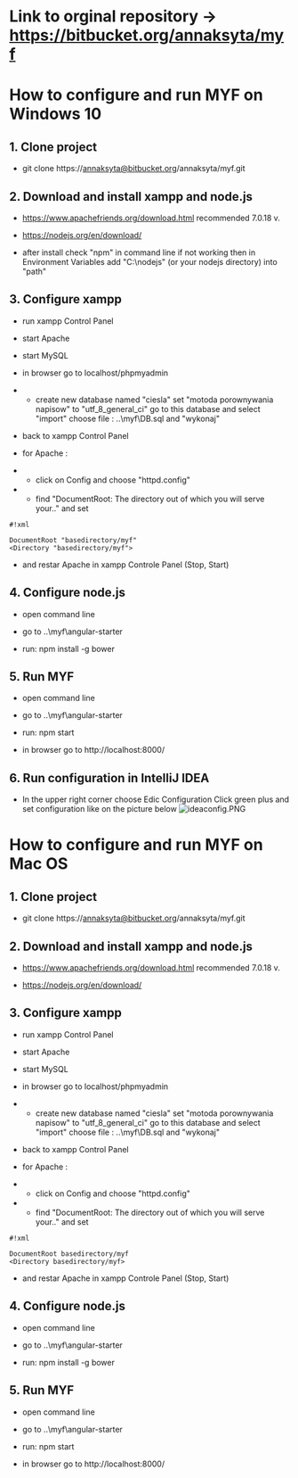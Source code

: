 # **Link to orginal repository -> https://bitbucket.org/annaksyta/myf** #

# **How to configure and run MYF on Windows 10** #


## **1. Clone project** ##

* git clone https://annaksyta@bitbucket.org/annaksyta/myf.git 


## **2. Download and install xampp and node.js** ##

* https://www.apachefriends.org/download.html recommended 7.0.18 v.

 
* https://nodejs.org/en/download/
* after install check "npm" in command line if not working then in Environment Variables add "C:\nodejs\" (or your nodejs directory) into "path"


## **3. Configure xampp** ##

* run xampp Control Panel

* start Apache

* start MySQL

* in browser go to localhost/phpmyadmin

* * create new database named "ciesla" set "motoda porownywania napisow" to "utf_8_general_ci" go to this database and select "import" choose file : ..\myf\DB.sql and "wykonaj"


*  back to xampp Control Panel
 
* for Apache :
* * click on Config and choose "httpd.config"
* * find "DocumentRoot: The directory out of which you will serve your.." and set 

```
#!xml

DocumentRoot "basedirectory/myf"
<Directory "basedirectory/myf">
```

* and restar Apache in xampp Controle Panel (Stop, Start)


## **4. Configure node.js** ##

* open command line
* go to	..\myf\angular-starter

* run:	npm install -g bower




## **5. Run MYF** ##

* open command line
* go to	..\myf\angular-starter
* run:	npm start

* in browser go to http://localhost:8000/
 

## **6. Run configuration in IntelliJ IDEA** ##
 

* In the upper right corner choose Edic Configuration Click green plus and set configuration like on the picture below
![ideaconfig.PNG](https://bitbucket.org/repo/akbrrxr/images/1630693943-ideaconfig.PNG)



# **How to configure and run MYF on Mac OS** #


## **1. Clone project** ##

* git clone https://annaksyta@bitbucket.org/annaksyta/myf.git 


## **2. Download and install xampp and node.js** ##

* https://www.apachefriends.org/download.html recommended 7.0.18 v.
 
* https://nodejs.org/en/download/

## **3. Configure xampp** ##

* run xampp Control Panel

* start Apache

* start MySQL

* in browser go to localhost/phpmyadmin

* * create new database named "ciesla" set "motoda porownywania napisow" to "utf_8_general_ci" go to this database and select "import" choose file : ..\myf\DB.sql and "wykonaj"


*  back to xampp Control Panel
 
* for Apache :
* * click on Config and choose "httpd.config"
* * find "DocumentRoot: The directory out of which you will serve your.." and set 

```
#!xml

DocumentRoot basedirectory/myf
<Directory basedirectory/myf>
```

* and restar Apache in xampp Controle Panel (Stop, Start)

## **4. Configure node.js** ##

* open command line
* go to	..\myf\angular-starter

* run:	npm install -g bower




## **5. Run MYF** ##

* open command line
* go to	..\myf\angular-starter
* run:	npm start

* in browser go to http://localhost:8000/